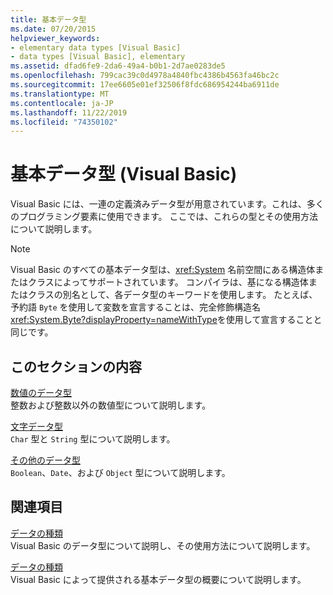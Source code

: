 ```yaml
---
title: 基本データ型
ms.date: 07/20/2015
helpviewer_keywords:
- elementary data types [Visual Basic]
- data types [Visual Basic], elementary
ms.assetid: dfad6fe9-2da6-49a4-b0b1-2d7ae0283de5
ms.openlocfilehash: 799cac39c0d4978a4840fbc4386b4563fa46bc2c
ms.sourcegitcommit: 17ee6605e01ef32506f8fdc686954244ba6911de
ms.translationtype: MT
ms.contentlocale: ja-JP
ms.lasthandoff: 11/22/2019
ms.locfileid: "74350102"
---
```

# <a name="elementary-data-types-visual-basic"></a>基本データ型 (Visual Basic)
Visual Basic には、一連の定義済みデータ型が用意されています。これは、多くのプログラミング要素に使用できます。 ここでは、これらの型とその使用方法について説明します。  
  
> [!NOTE]
> Visual Basic のすべての基本データ型は、<xref:System> 名前空間にある構造体またはクラスによってサポートされています。 コンパイラは、基になる構造体またはクラスの別名として、各データ型のキーワードを使用します。 たとえば、予約語 `Byte` を使用して変数を宣言することは、完全修飾構造名 <xref:System.Byte?displayProperty=nameWithType>を使用して宣言することと同じです。  
  
## <a name="in-this-section"></a>このセクションの内容  
 [数値のデータ型](../../../../visual-basic/programming-guide/language-features/data-types/numeric-data-types.md)  
 整数および整数以外の数値型について説明します。  
  
 [文字データ型](../../../../visual-basic/programming-guide/language-features/data-types/character-data-types.md)  
 `Char` 型と `String` 型について説明します。  
  
 [その他のデータ型](../../../../visual-basic/programming-guide/language-features/data-types/miscellaneous-data-types.md)  
 `Boolean`、`Date`、および `Object` 型について説明します。  
  
## <a name="related-sections"></a>関連項目  
 [データの種類](../../../../visual-basic/programming-guide/language-features/data-types/index.md)  
 Visual Basic のデータ型について説明し、その使用方法について説明します。  
  
 [データの種類](../../../../visual-basic/language-reference/data-types/index.md)  
 Visual Basic によって提供される基本データ型の概要について説明します。
